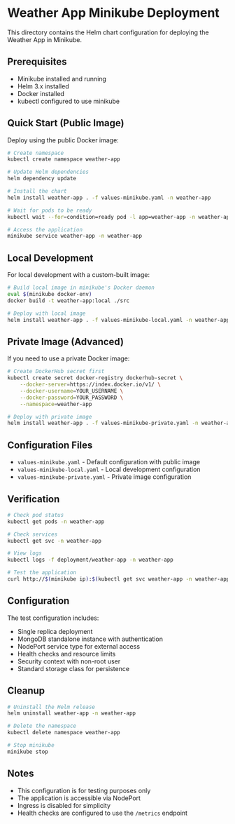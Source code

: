 # Weather App Minikube Deployment

This directory contains the Helm chart configuration for deploying the Weather App in Minikube.

## Prerequisites

- Minikube installed and running
- Helm 3.x installed
- Docker installed
- kubectl configured to use minikube

## Quick Start (Public Image)

Deploy using the public Docker image:

```bash
# Create namespace
kubectl create namespace weather-app

# Update Helm dependencies
helm dependency update

# Install the chart
helm install weather-app . -f values-minikube.yaml -n weather-app

# Wait for pods to be ready
kubectl wait --for=condition=ready pod -l app=weather-app -n weather-app --timeout=300s

# Access the application
minikube service weather-app -n weather-app
```

## Local Development

For local development with a custom-built image:

```bash
# Build local image in minikube's Docker daemon
eval $(minikube docker-env)
docker build -t weather-app:local ./src

# Deploy with local image
helm install weather-app . -f values-minikube-local.yaml -n weather-app
```

## Private Image (Advanced)

If you need to use a private Docker image:

```bash
# Create DockerHub secret first
kubectl create secret docker-registry dockerhub-secret \
    --docker-server=https://index.docker.io/v1/ \
    --docker-username=YOUR_USERNAME \
    --docker-password=YOUR_PASSWORD \
    --namespace=weather-app

# Deploy with private image
helm install weather-app . -f values-minikube-private.yaml -n weather-app
```

## Configuration Files

- `values-minikube.yaml` - Default configuration with public image
- `values-minikube-local.yaml` - Local development configuration
- `values-minikube-private.yaml` - Private image configuration

## Verification

```bash
# Check pod status
kubectl get pods -n weather-app

# Check services
kubectl get svc -n weather-app

# View logs
kubectl logs -f deployment/weather-app -n weather-app

# Test the application
curl http://$(minikube ip):$(kubectl get svc weather-app -n weather-app -o jsonpath='{.spec.ports[0].nodePort}')
```

## Configuration

The test configuration includes:
- Single replica deployment
- MongoDB standalone instance with authentication
- NodePort service type for external access
- Health checks and resource limits
- Security context with non-root user
- Standard storage class for persistence

## Cleanup

```bash
# Uninstall the Helm release
helm uninstall weather-app -n weather-app

# Delete the namespace
kubectl delete namespace weather-app

# Stop minikube
minikube stop
```

## Notes

- This configuration is for testing purposes only
- The application is accessible via NodePort
- Ingress is disabled for simplicity
- Health checks are configured to use the `/metrics` endpoint 
